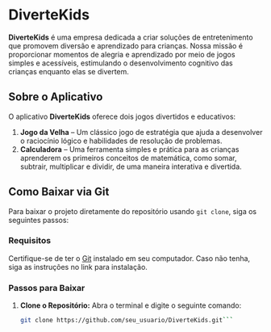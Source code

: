 # DiverteKids

**DiverteKids** é uma empresa dedicada a criar soluções de entretenimento que promovem diversão e aprendizado para crianças. Nossa missão é proporcionar momentos de alegria e aprendizado por meio de jogos simples e acessíveis, estimulando o desenvolvimento cognitivo das crianças enquanto elas se divertem.

## Sobre o Aplicativo

O aplicativo **DiverteKids** oferece dois jogos divertidos e educativos:

1. **Jogo da Velha** – Um clássico jogo de estratégia que ajuda a desenvolver o raciocínio lógico e habilidades de resolução de problemas.
2. **Calculadora** – Uma ferramenta simples e prática para as crianças aprenderem os primeiros conceitos de matemática, como somar, subtrair, multiplicar e dividir, de uma maneira interativa e divertida.

## Como Baixar via Git

Para baixar o projeto diretamente do repositório usando `git clone`, siga os seguintes passos:

### Requisitos

Certifique-se de ter o [Git](https://git-scm.com/) instalado em seu computador. Caso não tenha, siga as instruções no link para instalação.

### Passos para Baixar

1. **Clone o Repositório:**
   Abra o terminal e digite o seguinte comando:
   ```bash
   git clone https://github.com/seu_usuario/DiverteKids.git```
